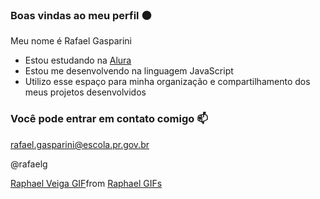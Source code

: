 ### Boas vindas ao meu perfil ⚫

Meu nome é Rafael Gasparini

- Estou estudando na [Alura](https://www.alura.com.br)
- Estou me desenvolvendo na linguagem JavaScript
- Utilizo esse espaço para minha organização e compartilhamento dos meus projetos desenvolvidos

### Você pode entrar em contato comigo 📫
rafael.gasparini@escola.pr.gov.br

@rafaelg
<div class="tenor-gif-embed" data-postid="27482383" data-share-method="host" data-aspect-ratio="1.3617" data-width="100%"><a href="https://tenor.com/view/raphael-veiga-palmeiras-supercopa-flamengo-gif-27482383">Raphael Veiga GIF</a>from <a href="https://tenor.com/search/raphael-gifs">Raphael GIFs</a></div> <script type="text/javascript" async src="https://tenor.com/embed.js"></script>
